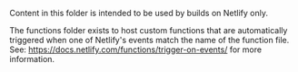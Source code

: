 Content in this folder is intended to be used by builds on Netlify only.

The functions folder exists to host custom functions that are automatically triggered when one of Netlify's
events match the name of the function file. See: https://docs.netlify.com/functions/trigger-on-events/ for
more information.
